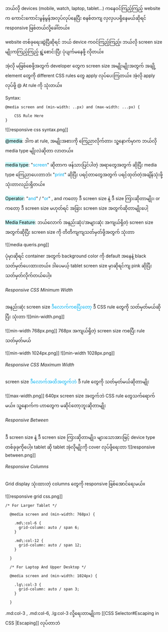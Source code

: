 ဘယ်လို devices (mobile, watch, laptop, tablet...) ကနေဝင်ကြည့်ကြည့် website က ကောင်းကောင်းမွန်မွန်အလုပ်လုပ်နေပြီး စနစ်တကျ လှလှပပရှိနေမယ်ဆိုရင် responsive ဖြစ်တယ်လို့ခေါ်တယ်။ 

website တစ်ခုရေးဆွဲပြီဆိုရင် ဘယ် device ကဝင်ကြည့်ကြည့်၊ ဘယ်လို screen size မျိုးကကြည့်ကြည့် ရွဲ့စောင်းပြီး ပုံပျက်မနေဖို့ လိုတယ်။

အဲ့လို မဖြစ်စေဖို့အတွက် developer တွေက screen size အမျိုးမျိုးအတွက် အချို့ element တွေကို different CSS rules တွေ apply လုပ်ပေးကြတယ်။ အဲ့လို apply လုပ်ဖို့ @ At rule ကို သုံးတယ်။

Syntax:

```
@media screen and (min-width: ..px) and (max-width: ...px) {

	CSS Rule Here
}
```
![[responsive css syntax.png]]

<mark style="background: #ABF7F7A6;">@media</mark>: ဒါက at rule, အမျိုးအစားကို ကြေညာလိုက်တာ၊ သူ့နောက်မှာက ဘယ်လို media type မျိုးလဲဆိုတာ လာတယ်။

<mark style="background: #ABF7F7A6;">media type</mark>: "<span style="color:rgb(0, 176, 240)">screen</span>" ဆိုတာက ဖန်သားပြင်ပါတဲ့ အရာတွေအတွက် ဆိုပြီး media type ကြေညာပေးတာဘဲ၊ "<span style="color:rgb(0, 176, 240)">print</span>" ဆိုပြီး ပရင့်တာတွေအတွက် ပရင့်ထုတ်တဲ့အချိန်သုံးဖို့ သုံးတာလည်းရှိတယ်။

<mark style="background: #ABF7F7A6;">Operator</mark>: "<span style="color:rgb(0, 176, 240)">and</span>" / "<span style="color:rgb(0, 176, 240)">or</span>" , and ကတော့ ဒီ screen size နဲ့ ဒီ size ကြားဆိုတာမျိုး၊ or ကတော့ ဒီ screen size မဟုတ်ရင် အခြား screen size အတွက်ဆိုတာမျိုးပေါ့

<mark style="background: #ABF7F7A6;">Media Feature</mark>: ဘယ်လောက် အနည်းဆုံး/အများဆုံး အကျယ်ရှိတဲ့ screen size အတွက်ဆိုပြီး screen size ကို တိတိကျကျသတ်မှတ်ဖို့အတွက် သုံးတာ

![[media queris.png]]

ပုံမှာဆိုရင် container အတွက် background color ကို default အနေနဲ့ black သတ်မှတ်ပေးထားတယ်။ ဒါပေမယ့် tablet screen size မှာဆိုရင်ကျ pink ဆိုပြီး သတ်မှတ်လိုက်တယ်ပေါ့။

###### Responsive CSS Minimum Width

အနည်းဆုံး screen size <span style="color:rgb(0, 176, 240)">ဒီလောက်ကစပြီးတော့</span> ဒီ CSS rule တွေကို သတ်မှတ်မယ်ဆိုပြီး သုံးတာ
![[min-width.png]]

![[min-width 768px.png]]
768px အကျယ်ရှိတဲ့ screen size ကစပြီး rule သတ်မှတ်မယ်

![[min-width 1024px.png]]
![[min-width 1028px.png]]

###### Responsive CSS Maximum Width

screen size <span style="color:rgb(0, 176, 240)">ဒီလောက်အထိအတွက်ဘဲ</span> ဒီ rule တွေကို သတ်မှတ်မယ်ဆိုတာမျိုး

![[max-width.png]]
640px screen size အတွက်ဘဲ CSS rule တွေသက်ရောက်မယ်။ သူ့နောက်က ဟာတွေက မဆိုင်တော့ဘူးဆိုတာမျိုး

###### Responsive Between

ဒီ screen size နဲ့ ဒီ screen size ကြားဆိုတာမျိုး၊ များသောအားဖြင့် device type တစ်ခုခုကိုပေါ့။ tablet ဆို tablet အဲ့လိုမျိုးကို cover လုပ်ဖို့ရေးတာ
![[responsive between.png]]

###### Responsive Columns

Grid display သုံးထားတဲ့ columns တွေကို responsive ဖြစ်အောင်ရေးမယ်။

![[responsive grid css.png]]
```
/* For Larger Tablet */

  @media screen and (min-width: 768px) {

    .md\:col-6 {
      grid-column: auto / span 6;
    }

    .md\:col-12 {
      grid-column: auto / span 12;
    }

  }

  /* For Laptop And Upper Desktop */

  @media screen and (min-width: 1024px) {

    .lg\:col-3 {
      grid-column: auto / span 3;
    }

  }

```

.md\:col-3 , .md\:col-6, .lg\:col-3 လို့ရေးတာမျိုးက [[CSS Selector#Escaping in CSS |Escaping]] လုပ်တာဘဲ


















